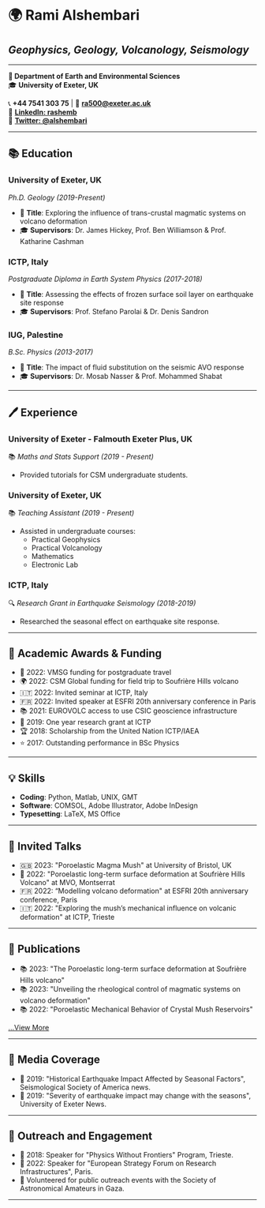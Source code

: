 # 🌍 **Rami Alshembari**
## _Geophysics, Geology, Volcanology, Seismology_

---

**📍 Department of Earth and Environmental Sciences**  
🎓 **University of Exeter, UK**  

📞 **+44 7541 303 75** | 📧 [**ra500@exeter.ac.uk**](mailto:ra500@exeter.ac.uk)  
🔗 [**LinkedIn: rashemb**](https://www.linkedin.com/in/rashemb)  
🔗 [**Twitter: @alshembari**](https://twitter.com/alshembari)

---

## 📚 **Education**

### **University of Exeter, UK**
_Ph.D. Geology (2019-Present)_  
- 📜 **Title**: Exploring the influence of trans-crustal magmatic systems on volcano deformation  
- 🎓 **Supervisors**: Dr. James Hickey, Prof. Ben Williamson & Prof. Katharine Cashman

### **ICTP, Italy**
_Postgraduate Diploma in Earth System Physics (2017-2018)_  
- 📜 **Title**: Assessing the effects of frozen surface soil layer on earthquake site response  
- 🎓 **Supervisors**: Prof. Stefano Parolai & Dr. Denis Sandron

### **IUG, Palestine**
_B.Sc. Physics (2013-2017)_  
- 📜 **Title**: The impact of fluid substitution on the seismic AVO response  
- 🎓 **Supervisors**: Dr. Mosab Nasser & Prof. Mohammed Shabat

---

## 🖊️ **Experience**

### **University of Exeter - Falmouth Exeter Plus, UK**
📚 _Maths and Stats Support (2019 - Present)_  
- Provided tutorials for CSM undergraduate students.

### **University of Exeter, UK**
📚 _Teaching Assistant (2019 - Present)_  
- Assisted in undergraduate courses:
  - Practical Geophysics
  - Practical Volcanology
  - Mathematics
  - Electronic Lab

### **ICTP, Italy**
🔍 _Research Grant in Earthquake Seismology (2018-2019)_  
- Researched the seasonal effect on earthquake site response.

---

## 🏅 **Academic Awards & Funding**
- 🌋 2022: VMSG funding for postgraduate travel
- 🌍 2022: CSM Global funding for field trip to Soufrière Hills volcano
- 🇮🇹 2022: Invited seminar at ICTP, Italy
- 🇫🇷 2022: Invited speaker at ESFRI 20th anniversary conference in Paris
- 📚 2021: EUROVOLC access to use CSIC geoscience infrastructure
- 📜 2019: One year research grant at ICTP
- 🏆 2018: Scholarship from the United Nation ICTP/IAEA
- ⭐ 2017: Outstanding performance in BSc Physics

---

## 💡 **Skills**
- **Coding**: Python, Matlab, UNIX, GMT
- **Software**: COMSOL, Adobe Illustrator, Adobe InDesign
- **Typesetting**: LaTeX, MS Office

---

## 🎤 **Invited Talks**
- 🇬🇧 2023: "Poroelastic Magma Mush" at University of Bristol, UK
- 🌋 2022: "Poroelastic long-term surface deformation at Soufrière Hills Volcano" at MVO, Montserrat
- 🇫🇷 2022: “Modelling volcano deformation" at ESFRI 20th anniversary conference, Paris
- 🇮🇹 2022: "Exploring the mush’s mechanical influence on volcanic deformation" at ICTP, Trieste

---

## 📖 **Publications**
- 📚 2023: "The Poroelastic long-term surface deformation at Soufrière Hills volcano"
- 📚 2023: "Unveiling the rheological control of magmatic systems on volcano deformation"
- 📚 2022: "Poroelastic Mechanical Behavior of Crystal Mush Reservoirs"

[...View More](#)

---

## 📰 **Media Coverage**
- 📢 2019: "Historical Earthquake Impact Affected by Seasonal Factors", Seismological Society of America news.
- 📢 2019: "Severity of earthquake impact may change with the seasons", University of Exeter News.

---

## 🌟 **Outreach and Engagement**
- 🎤 2018: Speaker for "Physics Without Frontiers" Program, Trieste.
- 🎤 2022: Speaker for "European Strategy Forum on Research Infrastructures", Paris.
- 🌌 Volunteered for public outreach events with the Society of Astronomical Amateurs in Gaza.

---

